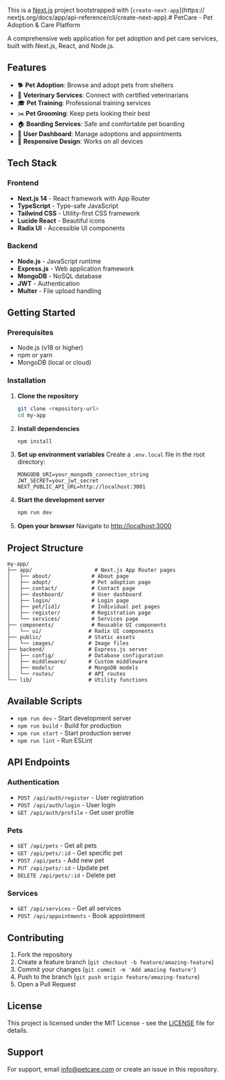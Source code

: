 This is a [Next.js](https://nextjs.org) project bootstrapped with [`create-next-app`](https://
nextjs.org/docs/app/api-reference/cli/create-next-app).# PetCare - Pet Adoption & Care Platform

A comprehensive web application for pet adoption and pet care services, built with Next.js, React, and Node.js.

## Features

- 🐕 **Pet Adoption**: Browse and adopt pets from shelters
- 🏥 **Veterinary Services**: Connect with certified veterinarians
- 🎓 **Pet Training**: Professional training services
- ✂️ **Pet Grooming**: Keep pets looking their best
- 🏠 **Boarding Services**: Safe and comfortable pet boarding
- 👤 **User Dashboard**: Manage adoptions and appointments
- 📱 **Responsive Design**: Works on all devices

## Tech Stack

### Frontend
- **Next.js 14** - React framework with App Router
- **TypeScript** - Type-safe JavaScript
- **Tailwind CSS** - Utility-first CSS framework
- **Lucide React** - Beautiful icons
- **Radix UI** - Accessible UI components

### Backend
- **Node.js** - JavaScript runtime
- **Express.js** - Web application framework
- **MongoDB** - NoSQL database
- **JWT** - Authentication
- **Multer** - File upload handling

## Getting Started

### Prerequisites
- Node.js (v18 or higher)
- npm or yarn
- MongoDB (local or cloud)

### Installation

1. **Clone the repository**
   ```bash
   git clone <repository-url>
   cd my-app
   ```

2. **Install dependencies**
   ```bash
   npm install
   ```

3. **Set up environment variables**
   Create a `.env.local` file in the root directory:
   ```env
   MONGODB_URI=your_mongodb_connection_string
   JWT_SECRET=your_jwt_secret
   NEXT_PUBLIC_API_URL=http://localhost:3001
   ```

4. **Start the development server**
   ```bash
   npm run dev
   ```

5. **Open your browser**
   Navigate to [http://localhost:3000](http://localhost:3000)

## Project Structure

```
my-app/
├── app/                    # Next.js App Router pages
│   ├── about/             # About page
│   ├── adopt/             # Pet adoption page
│   ├── contact/           # Contact page
│   ├── dashboard/         # User dashboard
│   ├── login/             # Login page
│   ├── pet/[id]/          # Individual pet pages
│   ├── register/          # Registration page
│   └── services/          # Services page
├── components/            # Reusable UI components
│   └── ui/               # Radix UI components
├── public/               # Static assets
│   └── images/           # Image files
├── backend/              # Express.js server
│   ├── config/           # Database configuration
│   ├── middleware/       # Custom middleware
│   ├── models/           # MongoDB models
│   └── routes/           # API routes
└── lib/                  # Utility functions
```

## Available Scripts

- `npm run dev` - Start development server
- `npm run build` - Build for production
- `npm run start` - Start production server
- `npm run lint` - Run ESLint

## API Endpoints

### Authentication
- `POST /api/auth/register` - User registration
- `POST /api/auth/login` - User login
- `GET /api/auth/profile` - Get user profile

### Pets
- `GET /api/pets` - Get all pets
- `GET /api/pets/:id` - Get specific pet
- `POST /api/pets` - Add new pet
- `PUT /api/pets/:id` - Update pet
- `DELETE /api/pets/:id` - Delete pet

### Services
- `GET /api/services` - Get all services
- `POST /api/appointments` - Book appointment

## Contributing

1. Fork the repository
2. Create a feature branch (`git checkout -b feature/amazing-feature`)
3. Commit your changes (`git commit -m 'Add amazing feature'`)
4. Push to the branch (`git push origin feature/amazing-feature`)
5. Open a Pull Request

## License

This project is licensed under the MIT License - see the [LICENSE](LICENSE) file for details.

## Support

For support, email info@petcare.com or create an issue in this repository.
